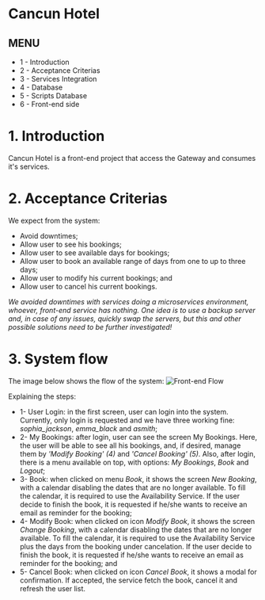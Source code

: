 # Cancun Hotel

## MENU
* 1 - Introduction
* 2 - Acceptance Criterias
* 3 - Services Integration
* 4 - Database 
* 5 - Scripts Database
* 6 - Front-end side

# 1. Introduction
Cancun Hotel is a front-end project that access the Gateway and consumes it's services.

# 2. Acceptance Criterias
We expect from the system:
* Avoid downtimes;
* Allow user to see his bookings;
* Allow user to see available days for bookings;
* Allow user to book an available range of days from one to up to three days;
* Allow user to modify his current bookings; and
* Allow user to cancel his current bookings.

*We avoided downtimes with services doing a microservices environment, whoever, front-end service has nothing. One idea is to use a backup server and, in case of any issues, quickly swap the servers, but this and other possible solutions need to be further investigated!*

# 3. System flow
The image below shows the flow of the system:
![Front-end Flow](https://raw.githubusercontent.com/guilhermepigosso/test-cancun-hotel/master/docs/diagrams/system_flow.png)

Explaining the steps:
* 1- User Login: in the first screen, user can login into the system. Currently, only login is requested and we have three working fine: *sophia_jackson*, *emma_black* and *asmith*;
* 2- My Bookings: after login, user can see the screen My Bookings. Here, the user will be able to see all his bookings, and, if desired, manage them by *'Modify Booking' (4)* and *'Cancel Booking' (5)*. Also, after login, there is a menu available on top, with options: *My Bookings*, *Book* and *Logout*; 
* 3- Book: when clicked on menu *Book*, it shows the screen *New Booking*, with a calendar disabling the dates that are no longer available. To fill the calendar, it is required to use the Availability Service. If the user decide to finish the book, it is requested if he/she wants to receive an email as reminder for the booking; 
* 4- Modify Book: when clicked on icon *Modify Book*, it shows the screen *Change Booking*, with a calendar disabling the dates that are no longer available. To fill the calendar, it is required to use the Availability Service plus the days from the booking under cancelation. If the user decide to finish the book, it is requested if he/she wants to receive an email as reminder for the booking; and 
* 5- Cancel Book: when clicked on icon *Cancel Book*, it shows a modal for confirmation. If accepted, the service fetch the book, cancel it and refresh the user list. 
